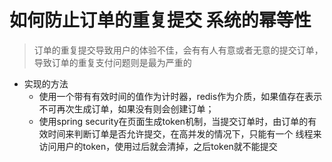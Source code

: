 # 如何防止订单的重复提交 系统的幂等性
> 订单的重复提交导致用户的体验不佳，会有有人有意或者无意的提交订单，导致订单的重复支付问题则是最为严重的

* 实现的方法
  - 使用一个带有有效时间的值作为计时器，redis作为介质，如果值存在表示不可再次生成订单，如果没有则会创建订单；
  - 使用spring security在页面生成token机制，当提交订单时，由订单的有效时间来判断订单是否允许提交，在高并发的情况下，只能有一个
线程来访问用户的token，使用过后就会清掉，之后token就不能提交